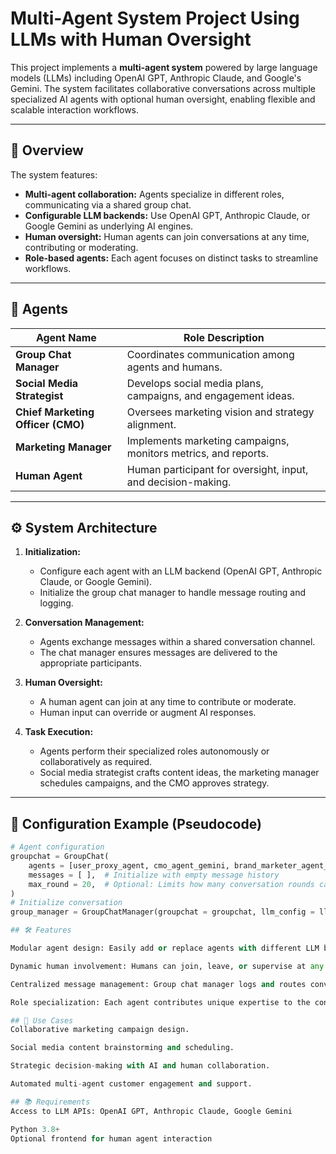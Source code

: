 # Multi-Agent System Project Using LLMs with Human Oversight 

This project implements a **multi-agent system** powered by large language models (LLMs) including OpenAI GPT, Anthropic Claude, and Google's Gemini. The system facilitates collaborative conversations across multiple specialized AI agents with optional human oversight, enabling flexible and scalable interaction workflows.

---

## 🧩 Overview

The system features:

- **Multi-agent collaboration:** Agents specialize in different roles, communicating via a shared group chat.
- **Configurable LLM backends:** Use OpenAI GPT, Anthropic Claude, or Google Gemini as underlying AI engines.
- **Human oversight:** Human agents can join conversations at any time, contributing or moderating.
- **Role-based agents:** Each agent focuses on distinct tasks to streamline workflows.

---

## 👥 Agents

| Agent Name               | Role Description                                          |
|-------------------------|------------------------------------------------------------|
| **Group Chat Manager**  | Coordinates communication among agents and humans.         |
| **Social Media Strategist** | Develops social media plans, campaigns, and engagement ideas. |
| **Chief Marketing Officer (CMO)** | Oversees marketing vision and strategy alignment.              |
| **Marketing Manager**   | Implements marketing campaigns, monitors metrics, and reports. |
| **Human Agent**         | Human participant for oversight, input, and decision-making.  |

---

## ⚙️ System Architecture

1. **Initialization:**  
   - Configure each agent with an LLM backend (OpenAI GPT, Anthropic Claude, or Google Gemini).  
   - Initialize the group chat manager to handle message routing and logging.

2. **Conversation Management:**  
   - Agents exchange messages within a shared conversation channel.  
   - The chat manager ensures messages are delivered to the appropriate participants.

3. **Human Oversight:**  
   - A human agent can join at any time to contribute or moderate.  
   - Human input can override or augment AI responses.

4. **Task Execution:**  
   - Agents perform their specialized roles autonomously or collaboratively as required.  
   - Social media strategist crafts content ideas, the marketing manager schedules campaigns, and the CMO approves strategy.

---

## 🔧 Configuration Example (Pseudocode)

```python
# Agent configuration
groupchat = GroupChat(
    agents = [user_proxy_agent, cmo_agent_gemini, brand_marketer_agent_openai],  # List of agents participating in the group chat
    messages = [ ],  # Initialize with empty message history
    max_round = 20,  # Optional: Limits how many conversation rounds can occur before terminating
)
# Initialize conversation
group_manager = GroupChatManager(groupchat = groupchat, llm_config = llm_config_openai)  # Uses OpenAI's LLM to manage the conversation

## 🛠️ Features

Modular agent design: Easily add or replace agents with different LLM backends.

Dynamic human involvement: Humans can join, leave, or supervise at any point.

Centralized message management: Group chat manager logs and routes conversations.

Role specialization: Each agent contributes unique expertise to the conversation.

## 🚀 Use Cases
Collaborative marketing campaign design.

Social media content brainstorming and scheduling.

Strategic decision-making with AI and human collaboration.

Automated multi-agent customer engagement and support.

## 📚 Requirements
Access to LLM APIs: OpenAI GPT, Anthropic Claude, Google Gemini

Python 3.8+
Optional frontend for human agent interaction
